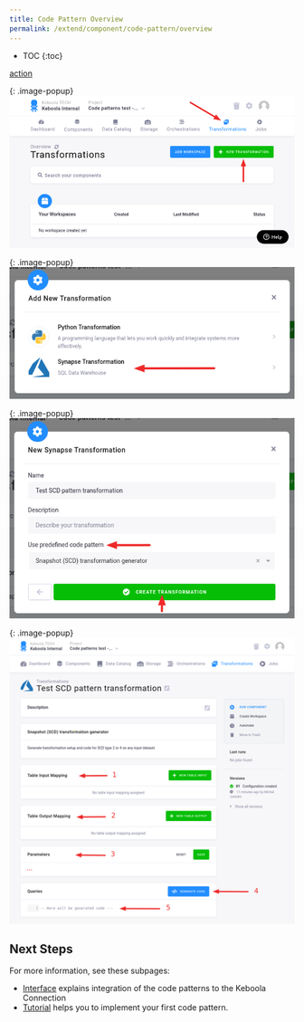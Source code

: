 ```yaml
---
title: Code Pattern Overview
permalink: /extend/component/code-pattern/overview
---
```


* TOC
{:toc}

[action](/extend/common-interface/actions/)

{: .image-popup}
![Screenshot -- Transformations page](/extend/component/code-pattern/overview-1-intro.png)

{: .image-popup}
![Screenshot -- Add new transformation modal](/extend/component/code-pattern/overview-2-modal.png)

{: .image-popup}
![Screenshot -- Select box for code pattern](/extend/component/code-pattern/overview-3-new.png)

{: .image-popup}
![Screenshot -- Code pattern user interface](/extend/component/code-pattern/overview-4-ui.png)


## Next Steps

For more information, see these subpages:
- [Interface](/extend/component/code-pattern/interface) explains integration of the code patterns to the Keboola Connection
- [Tutorial](/extend/component/code-pattern/tutorial) helps you to implement your first code pattern.
